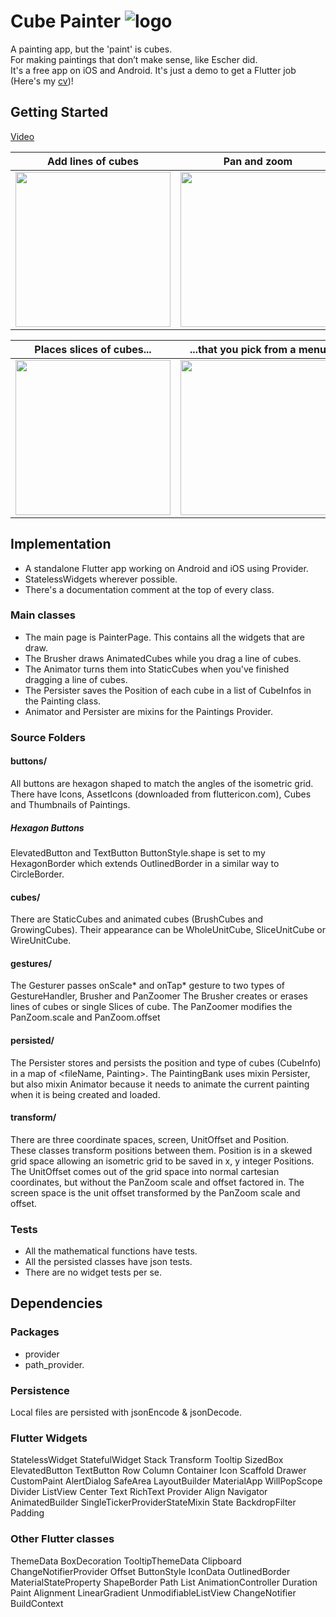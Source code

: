 # Cube Painter ![logo](https://github.com/paulsump/cube_painter/blob/98a52da01cb1108a178e1a22b418b98a05f2c382/android/app/src/main/res/mipmap-hdpi/ic_launcher.png)

A painting app, but the 'paint' is cubes.  
For making paintings that don’t make sense, like Escher did.  
It's a free app on iOS and Android.  It's just a demo to get a Flutter job (Here's my [cv](https://docs.google.com/document/d/1pJ0Z6Hwg2_puwV0F2RATEuoNEGqLUk81_d2qdfV6PC8/edit?usp=sharing))!


## Getting Started

[Video](https://www.dropbox.com/s/fj40rq3rd2d5led/C0606.MP4?dl=0)

| Add lines of cubes  | Pan and zoom | Erase |
| ------------- | ------------- | ------------- |
| <img src="https://github.com/paulsump/cube_painter/blob/2049ca6da2a6231c3e980608b48249efaccac9b0/images/oneFinger.png" width="248">  | <img src="https://github.com/paulsump/cube_painter/blob/2049ca6da2a6231c3e980608b48249efaccac9b0/images/twoFinger.png" width="248"> | <img src="https://github.com/paulsump/cube_painter/blob/2049ca6da2a6231c3e980608b48249efaccac9b0/images/eraseLine.png" width="248"> | 

| Places slices of cubes... | ...that you pick from a menu |
| ------------- | ------------- |
| <img src="https://github.com/paulsump/cube_painter/blob/2049ca6da2a6231c3e980608b48249efaccac9b0/images/placeSlice.png" width="248"> | <img src="https://github.com/paulsump/cube_painter/blob/2049ca6da2a6231c3e980608b48249efaccac9b0/images/slicesMenu.png" width="248"> |

## Implementation
  - A standalone Flutter app working on Android and iOS using Provider.
  - StatelessWidgets wherever possible.
  - There's a documentation comment at the top of every class.

### Main classes

- The main page is PainterPage. This contains all the widgets that are draw.
- The Brusher draws AnimatedCubes while you drag a line of cubes.
- The Animator turns them into StaticCubes when you've finished dragging a line of cubes.
- The Persister saves the Position of each cube in a list of CubeInfos in the Painting class.
- Animator and Persister are mixins for the Paintings Provider.

### Source Folders

#### buttons/

All buttons are hexagon shaped to match the angles of the isometric grid.  There have Icons, AssetIcons (downloaded from fluttericon.com), Cubes and Thumbnails of Paintings.

##### Hexagon Buttons

ElevatedButton and TextButton ButtonStyle.shape is set to my HexagonBorder which extends
OutlinedBorder in a similar way to CircleBorder.

#### cubes/

There are StaticCubes and animated cubes (BrushCubes and GrowingCubes).  Their appearance can be WholeUnitCube, SliceUnitCube or WireUnitCube.

#### gestures/

The Gesturer passes onScale* and onTap* gesture to two types of GestureHandler, Brusher and
PanZoomer The Brusher creates or erases lines of cubes or single Slices of cube. The PanZoomer
modifies the PanZoom.scale and PanZoom.offset

#### persisted/

The Persister stores and persists the position and type of cubes (CubeInfo) in a map of <fileName,
Painting>. The PaintingBank uses mixin Persister, but also mixin Animator because it needs to
animate the current painting when it is being created and loaded.

#### transform/

There are three coordinate spaces, screen, UnitOffset and Position.  
These classes transform positions between them. Position is in a skewed grid space allowing an
isometric grid to be saved in x, y integer Positions. The UnitOffset comes out of the grid space
into normal cartesian coordinates, but without the PanZoom scale and offset factored in. The screen
space is the unit offset transformed by the PanZoom scale and offset.

### Tests

- All the mathematical functions have tests.
- All the persisted classes have json tests.
- There are no widget tests per se.

## Dependencies

### Packages

- provider
- path_provider.

### Persistence

Local files are persisted with jsonEncode & jsonDecode.

### Flutter Widgets

StatelessWidget StatefulWidget Stack Transform Tooltip SizedBox ElevatedButton TextButton Row Column
Container Icon Scaffold Drawer CustomPaint AlertDialog SafeArea LayoutBuilder MaterialApp
WillPopScope Divider ListView Center Text RichText Provider Align Navigator AnimatedBuilder
SingleTickerProviderStateMixin State BackdropFilter Padding

### Other Flutter classes
ThemeData
BoxDecoration
TooltipThemeData
Clipboard
ChangeNotifierProvider
Offset
ButtonStyle IconData OutlinedBorder MaterialStateProperty
ShapeBorder
Path
List
AnimationController
Duration
Paint
Alignment
LinearGradient
UnmodifiableListView
ChangeNotifier
BuildContext

